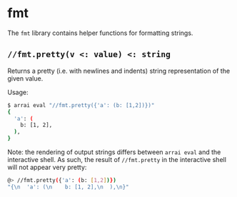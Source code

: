 # fmt

The `fmt` library contains helper functions for formatting strings.

## `//fmt.pretty(v <: value) <: string`

Returns a pretty (i.e. with newlines and indents) string representation of the given value.

Usage:

```bash
$ arrai eval "//fmt.pretty({'a': (b: [1,2])})"
{
  'a': (
    b: [1, 2],
  ),
}
```

Note: the rendering of output strings differs between `arrai eval` and the interactive shell. As such, the result of `//fmt.pretty` in the interactive shell will not appear very pretty:

<!-- TODO: Update once `/print` is implemented. --> 

```bash
@> //fmt.pretty({'a': (b: [1,2])})
"{\n  'a': (\n    b: [1, 2],\n  ),\n}"
```
